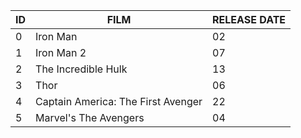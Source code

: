 ID | FILM                               | RELEASE DATE  
---|------------------------------------|----------------
0  | Iron Man                           | 02 | 05 | 2008
1  | Iron Man 2                         | 07 | 05 | 2008    
2  | The Incredible Hulk                | 13 | 06 | 2008 
3  | Thor                               | 06 | 05 | 2011   
4  | Captain America: The First Avenger | 22 | 07 | 2011 
5  | Marvel's The Avengers              | 04 | 05 | 2012   
